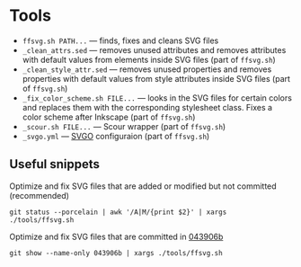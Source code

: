 # Tools

* `ffsvg.sh PATH...` — finds, fixes and cleans SVG files
* `_clean_attrs.sed` — removes unused attributes and removes attributes with default values from elements inside SVG files (part of `ffsvg.sh`)
* `_clean_style_attr.sed` — removes unused properties and removes properties with default values from style attributes inside SVG files (part of `ffsvg.sh`)
* `_fix_color_scheme.sh FILE...` — looks in the SVG files for certain colors and replaces them with the corresponding stylesheet class. Fixes a color scheme after Inkscape (part of `ffsvg.sh`)
* `_scour.sh FILE...` — Scour wrapper (part of `ffsvg.sh`)
* `_svgo.yml` — [SVGO](https://github.com/svg/svgo) configuraion (part of `ffsvg.sh`)


## Useful snippets

Optimize and fix SVG files that are added or modified but not committed (recommended)

```
git status --porcelain | awk '/A|M/{print $2}' | xargs ./tools/ffsvg.sh
```

Optimize and fix SVG files that are committed in [043906b](https://github.com/LelCP/origami-icon-theme/commit/043906b0edbcc86b732640bc391898d0aaaa410c)

```
git show --name-only 043906b | xargs ./tools/ffsvg.sh
```
